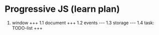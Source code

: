 # Progressive JS (learn plan)

1. window +++
   1.1 document +++
   1.2 events ---
   1.3 storage ---
   1.4 task: TODO-list +++
